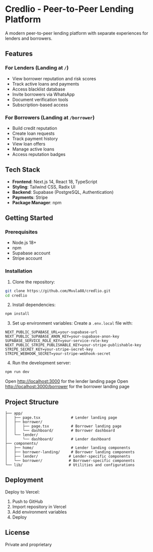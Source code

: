 # Credlio - Peer-to-Peer Lending Platform

A modern peer-to-peer lending platform with separate experiences for lenders and borrowers.

## Features

### For Lenders (Landing at `/`)
- View borrower reputation and risk scores
- Track active loans and payments
- Access blacklist database
- Invite borrowers via WhatsApp
- Document verification tools
- Subscription-based access

### For Borrowers (Landing at `/borrower`)
- Build credit reputation
- Create loan requests
- Track payment history
- View loan offers
- Manage active loans
- Access reputation badges

## Tech Stack

- **Frontend**: Next.js 14, React 18, TypeScript
- **Styling**: Tailwind CSS, Radix UI
- **Backend**: Supabase (PostgreSQL, Authentication)
- **Payments**: Stripe
- **Package Manager**: npm

## Getting Started

### Prerequisites
- Node.js 18+
- npm
- Supabase account
- Stripe account

### Installation

1. Clone the repository:
```bash
git clone https://github.com/Mvula88/credlio.git
cd credlio
```

2. Install dependencies:
```bash
npm install
```

3. Set up environment variables:
Create a `.env.local` file with:
```env
NEXT_PUBLIC_SUPABASE_URL=your-supabase-url
NEXT_PUBLIC_SUPABASE_ANON_KEY=your-supabase-anon-key
SUPABASE_SERVICE_ROLE_KEY=your-service-role-key
NEXT_PUBLIC_STRIPE_PUBLISHABLE_KEY=your-stripe-publishable-key
STRIPE_SECRET_KEY=your-stripe-secret-key
STRIPE_WEBHOOK_SECRET=your-stripe-webhook-secret
```

4. Run the development server:
```bash
npm run dev
```

Open [http://localhost:3000](http://localhost:3000) for the lender landing page
Open [http://localhost:3000/borrower](http://localhost:3000/borrower) for the borrower landing page

## Project Structure

```
├── app/
│   ├── page.tsx              # Lender landing page
│   ├── borrower/
│   │   ├── page.tsx          # Borrower landing page
│   │   └── dashboard/        # Borrower dashboard
│   └── lender/
│       └── dashboard/        # Lender dashboard
├── components/
│   ├── home/                 # Lender landing components
│   ├── borrower-landing/     # Borrower landing components
│   ├── lender/              # Lender-specific components
│   └── borrower/            # Borrower-specific components
└── lib/                     # Utilities and configurations
```

## Deployment

Deploy to Vercel:
1. Push to GitHub
2. Import repository in Vercel
3. Add environment variables
4. Deploy

## License

Private and proprietary